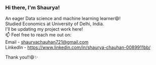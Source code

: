 ### Hi there, I'm Shaurya!

An eager Data science and machine learning learner😄!<br>
Studied Economics at University of Delhi, India.<br>
I'll be updating my project work here!<br>
📫 Feel free to reach me out on:<br>
Email - shauryachauhan721@gmail.com<br>
LinkedIn - https://www.linkedin.com/in/shaurya-chauhan-0089911bb/ <br>

Thank you!!😄✨
<!---
Shaurya2127/Shaurya2127 is a ✨ special ✨ repository because its `README.md` (this file) appears on your GitHub profile.
You can click the Preview link to take a look at your changes.
--->

